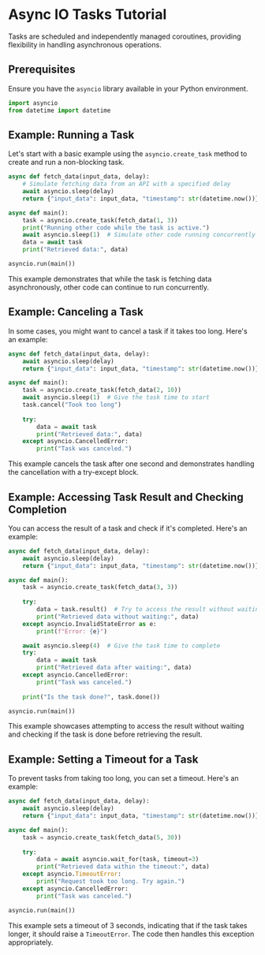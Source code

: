 # Async IO Tasks Tutorial

Tasks are scheduled and independently managed coroutines, providing flexibility in handling asynchronous operations.

## Prerequisites

Ensure you have the `asyncio` library available in your Python environment.

```python
import asyncio
from datetime import datetime
```

## Example: Running a Task

Let's start with a basic example using the `asyncio.create_task` method to create and run a non-blocking task.

```python
async def fetch_data(input_data, delay):
    # Simulate fetching data from an API with a specified delay
    await asyncio.sleep(delay)
    return {"input_data": input_data, "timestamp": str(datetime.now())}

async def main():
    task = asyncio.create_task(fetch_data(1, 3))
    print("Running other code while the task is active.")
    await asyncio.sleep(1)  # Simulate other code running concurrently
    data = await task
    print("Retrieved data:", data)

asyncio.run(main())
```

This example demonstrates that while the task is fetching data asynchronously, other code can continue to run concurrently.

## Example: Canceling a Task

In some cases, you might want to cancel a task if it takes too long. Here's an example:

```python
async def fetch_data(input_data, delay):
    await asyncio.sleep(delay)
    return {"input_data": input_data, "timestamp": str(datetime.now())}

async def main():
    task = asyncio.create_task(fetch_data(2, 10))
    await asyncio.sleep(1)  # Give the task time to start
    task.cancel("Took too long")
  
    try:
        data = await task
        print("Retrieved data:", data)
    except asyncio.CancelledError:
        print("Task was canceled.")
```

This example cancels the task after one second and demonstrates handling the cancellation with a try-except block.

## Example: Accessing Task Result and Checking Completion

You can access the result of a task and check if it's completed. Here's an example:

```python
async def fetch_data(input_data, delay):
    await asyncio.sleep(delay)
    return {"input_data": input_data, "timestamp": str(datetime.now())}

async def main():
    task = asyncio.create_task(fetch_data(3, 3))
  
    try:
        data = task.result()  # Try to access the result without waiting
        print("Retrieved data without waiting:", data)
    except asyncio.InvalidStateError as e:
        print(f"Error: {e}")

    await asyncio.sleep(4)  # Give the task time to complete
    try:
        data = await task
        print("Retrieved data after waiting:", data)
    except asyncio.CancelledError:
        print("Task was canceled.")
  
    print("Is the task done?", task.done())

asyncio.run(main())
```

This example showcases attempting to access the result without waiting and checking if the task is done before retrieving the result.

## Example: Setting a Timeout for a Task

To prevent tasks from taking too long, you can set a timeout. Here's an example:

```python
async def fetch_data(input_data, delay):
    await asyncio.sleep(delay)
    return {"input_data": input_data, "timestamp": str(datetime.now())}

async def main():
    task = asyncio.create_task(fetch_data(5, 30))
  
    try:
        data = await asyncio.wait_for(task, timeout=3)
        print("Retrieved data within the timeout:", data)
    except asyncio.TimeoutError:
        print("Request took too long. Try again.")
    except asyncio.CancelledError:
        print("Task was canceled.")

asyncio.run(main())
```

This example sets a timeout of 3 seconds, indicating that if the task takes longer, it should raise a `TimeoutError`. The code then handles this exception appropriately.
